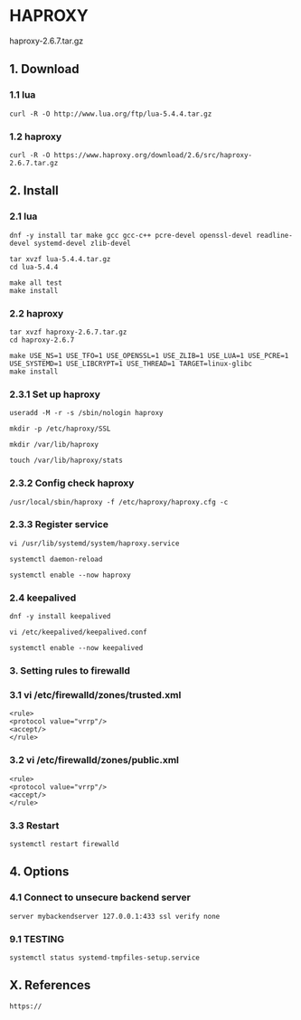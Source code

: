 # HAPROXY
haproxy-2.6.7.tar.gz

## 1. Download

### 1.1 lua

    curl -R -O http://www.lua.org/ftp/lua-5.4.4.tar.gz

### 1.2 haproxy

    curl -R -O https://www.haproxy.org/download/2.6/src/haproxy-2.6.7.tar.gz

## 2. Install

### 2.1 lua

    dnf -y install tar make gcc gcc-c++ pcre-devel openssl-devel readline-devel systemd-devel zlib-devel
    
    tar xvzf lua-5.4.4.tar.gz
    cd lua-5.4.4
    
    make all test
    make install

### 2.2 haproxy

    tar xvzf haproxy-2.6.7.tar.gz
    cd haproxy-2.6.7
    
    make USE_NS=1 USE_TFO=1 USE_OPENSSL=1 USE_ZLIB=1 USE_LUA=1 USE_PCRE=1 USE_SYSTEMD=1 USE_LIBCRYPT=1 USE_THREAD=1 TARGET=linux-glibc
    make install
            
### 2.3.1 Set up haproxy

    useradd -M -r -s /sbin/nologin haproxy
    
    mkdir -p /etc/haproxy/SSL
    
    mkdir /var/lib/haproxy
    
    touch /var/lib/haproxy/stats
    

### 2.3.2 Config check haproxy

    /usr/local/sbin/haproxy -f /etc/haproxy/haproxy.cfg -c

### 2.3.3 Register service
    
    vi /usr/lib/systemd/system/haproxy.service
    
    systemctl daemon-reload
    
    systemctl enable --now haproxy
    
### 2.4 keepalived

    dnf -y install keepalived
    
    vi /etc/keepalived/keepalived.conf
    
    systemctl enable --now keepalived

### 3. Setting rules to firewalld

### 3.1 vi /etc/firewalld/zones/trusted.xml
    
    <rule>
    <protocol value="vrrp"/>
    <accept/>
    </rule>

### 3.2 vi /etc/firewalld/zones/public.xml
    
    <rule>
    <protocol value="vrrp"/>
    <accept/>
    </rule>
 
 ### 3.3 Restart
    
    systemctl restart firewalld
 
 
 ## 4. Options
 
 ### 4.1 Connect to unsecure backend server
     
    server mybackendserver 127.0.0.1:433 ssl verify none
 
 ### 9.1 TESTING
    
    systemctl status systemd-tmpfiles-setup.service
    
    
## X. References

    https://
